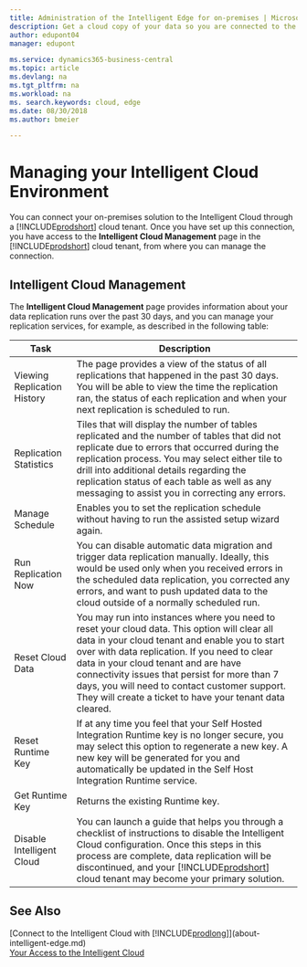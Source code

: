 ```yaml
---
title: Administration of the Intelligent Edge for on-premises | Microsoft Docs
description: Get a cloud copy of your data so you are connected to the intelligent cloud also when you have an on-premises solution based on Business Central, Dynamics GP, Dynamics SL, or Dynamics NAV.
author: edupont04
manager: edupont

ms.service: dynamics365-business-central
ms.topic: article
ms.devlang: na
ms.tgt_pltfrm: na
ms.workload: na
ms. search.keywords: cloud, edge
ms.date: 08/30/2018
ms.author: bmeier

---
```


# Managing your Intelligent Cloud Environment

You can connect your on-premises solution to the Intelligent Cloud through a [!INCLUDE[prodshort](../developer/includes/prodshort.md)] cloud tenant. Once you have set up this connection, you have access to the **Intelligent Cloud Management** page in the [!INCLUDE[prodshort](../developer/includes/prodshort.md)] cloud tenant, from where you can manage the connection.  

## Intelligent Cloud Management

The **Intelligent Cloud Management** page provides information about your data replication runs over the past 30 days, and you can manage your replication services, for example, as described in the following table:  

|Task   |Description|
|---------|---------|
|Viewing Replication History    |The page provides a view of the status of all replications that happened in the past 30 days. You will be able to view the time the replication ran, the status of each replication and when your next replication is scheduled to run.|
|Replication Statistics    |Tiles that will display the number of tables replicated and the number of tables that did not replicate due to errors that occurred during the replication process. You may select either tile to drill into additional details regarding the replication status of each table as well as any messaging to assist you in correcting any errors.|
|Manage Schedule     |Enables you to set the replication schedule without having to run the assisted setup wizard again.|
|Run Replication Now    |You can disable automatic data migration and trigger data replication manually. Ideally, this would be used only when you received errors in the scheduled data replication, you corrected any errors, and want to push updated data to the cloud outside of a normally scheduled run. |
|Reset Cloud Data   |You may run into instances where you need to reset your cloud data. This option will clear all data in your cloud tenant and enable you to start over with data replication. If you need to clear data in your cloud tenant and are have connectivity issues that persist for more than 7 days, you will need to contact customer support. They will create a ticket to have your tenant data cleared. |
|Reset Runtime Key    |If at any time you feel that your Self Hosted Integration Runtime key is no longer secure, you may select this option to regenerate a new key. A new key will be generated for you and automatically be updated in the Self Host Integration Runtime service.|
|Get Runtime Key    |Returns the existing Runtime key.|
|Disable Intelligent Cloud    |You can launch a guide that helps you through a checklist of instructions to disable the Intelligent Cloud configuration. Once this steps in this process are complete, data replication will be discontinued, and your [!INCLUDE[prodshort](../developer/includes/prodshort.md)] cloud tenant may become your primary solution.|

## See Also

[Connect to the Intelligent Cloud with [!INCLUDE[prodlong](../developer/includes/prodlong.md)]](about-intelligent-edge.md)  
[Your Access to the Intelligent Cloud](/dynamics365/business-central/about-intelligent-cloud)
